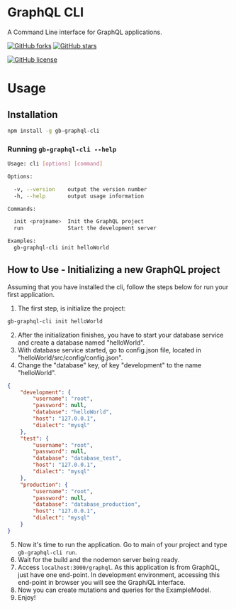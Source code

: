 # GraphQL CLI
A Command Line interface for GraphQL applications.

[![GitHub forks](https://img.shields.io/github/forks/gabrielbusarello/gb-graphql-cli.svg?style=social)](https://github.com/gabrielbusarello/gb-graphql-cli/fork) [![GitHub stars](https://img.shields.io/github/stars/gabrielbusarello/gb-graphql-cli.svg?style=social)](https://github.com/gabrielbusarello/gb-graphql-cli/stargazers)

[![GitHub license](https://img.shields.io/github/license/gabrielbusarello/gb-graphql-cli.svg)](https://github.com/gabrielbusarello/gb-graphql-cli/blob/master/LICENSE)

# Usage

## Installation
```sh
npm install -g gb-graphql-cli
```

### Running `gb-graphql-cli --help`
```sh
Usage: cli [options] [command]

Options:

  -v, --version    output the version number
  -h, --help       output usage information

Commands:

  init <projname>  Init the GraphQL project
  run              Start the development server

Examples:
  gb-graphql-cli init helloWorld

```

## How to Use - Initializing a new GraphQL project
Assuming that you have installed the cli, follow the steps below for run your first application.
1. The first step, is initialize the project:
```sh
gb-graphql-cli init helloWorld
```
2. After the initialization finishes, you have to start your database service and create a database named "helloWorld".
3. With database service started, go to config.json file, located in "helloWorld/src/config/config.json".
4. Change the "database" key, of key "development" to the name "helloWorld".
```json
{
    "development": {
        "username": "root",
        "password": null,
        "database": "helloWorld",
        "host": "127.0.0.1",
        "dialect": "mysql"
    },
    "test": {
        "username": "root",
        "password": null,
        "database": "database_test",
        "host": "127.0.0.1",
        "dialect": "mysql"
    },
    "production": {
        "username": "root",
        "password": null,
        "database": "database_production",
        "host": "127.0.0.1",
        "dialect": "mysql"
    }
}
```
5. Now it's time to run the application. Go to main of your project and type `gb-graphql-cli run`.
6. Wait for the build and the nodemon server being ready.
7. Access `localhost:3000/graphql`. As this application is from GraphQL, just have one end-point. In development environment, accessing this end-point in browser you will see the Graph*i*QL interface.
8. Now you can create mutations and queries for the ExampleModel.
9. Enjoy!